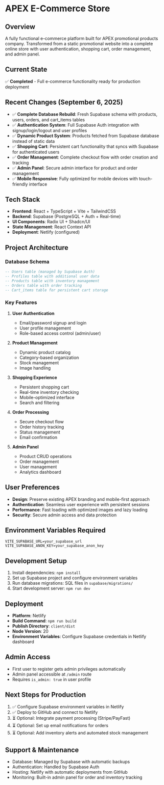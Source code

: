 # APEX E-Commerce Store

## Overview
A fully functional e-commerce platform built for APEX promotional products company. Transformed from a static promotional website into a complete online store with user authentication, shopping cart, order management, and admin panel.

## Current State
✅ **Completed** - Full e-commerce functionality ready for production deployment

## Recent Changes (September 6, 2025)
- ✅ **Complete Database Rebuild**: Fresh Supabase schema with products, users, orders, and cart_items tables
- ✅ **Authentication System**: Full Supabase Auth integration with signup/login/logout and user profiles
- ✅ **Dynamic Product System**: Products fetched from Supabase database instead of static data
- ✅ **Shopping Cart**: Persistent cart functionality that syncs with Supabase for authenticated users
- ✅ **Order Management**: Complete checkout flow with order creation and tracking
- ✅ **Admin Panel**: Secure admin interface for product and order management
- ✅ **Mobile Responsive**: Fully optimized for mobile devices with touch-friendly interface

## Tech Stack
- **Frontend**: React + TypeScript + Vite + TailwindCSS
- **Backend**: Supabase (PostgreSQL + Auth + Real-time)
- **UI Components**: Radix UI + Shadcn/UI
- **State Management**: React Context API
- **Deployment**: Netlify (configured)

## Project Architecture

### Database Schema
```sql
-- Users table (managed by Supabase Auth)
-- Profiles table with additional user data
-- Products table with inventory management
-- Orders table with order tracking
-- Cart_items table for persistent cart storage
```

### Key Features
1. **User Authentication**
   - Email/password signup and login
   - User profile management
   - Role-based access control (admin/user)

2. **Product Management**
   - Dynamic product catalog
   - Category-based organization
   - Stock management
   - Image handling

3. **Shopping Experience**
   - Persistent shopping cart
   - Real-time inventory checking
   - Mobile-optimized interface
   - Search and filtering

4. **Order Processing**
   - Secure checkout flow
   - Order history tracking
   - Status management
   - Email confirmation

5. **Admin Panel**
   - Product CRUD operations
   - Order management
   - User management
   - Analytics dashboard

## User Preferences
- **Design**: Preserve existing APEX branding and mobile-first approach
- **Authentication**: Seamless user experience with persistent sessions
- **Performance**: Fast loading with optimized images and lazy loading
- **Security**: Secure admin access and data protection

## Environment Variables Required
```
VITE_SUPABASE_URL=your_supabase_url
VITE_SUPABASE_ANON_KEY=your_supabase_anon_key
```

## Development Setup
1. Install dependencies: `npm install`
2. Set up Supabase project and configure environment variables
3. Run database migrations: SQL files in `supabase/migrations/`
4. Start development server: `npm run dev`

## Deployment
- **Platform**: Netlify
- **Build Command**: `npm run build`
- **Publish Directory**: `client/dist`
- **Node Version**: 20
- **Environment Variables**: Configure Supabase credentials in Netlify dashboard

## Admin Access
- First user to register gets admin privileges automatically
- Admin panel accessible at `/admin` route
- Requires `is_admin: true` in user profile

## Next Steps for Production
1. ✅ Configure Supabase environment variables in Netlify
2. ✅ Deploy to GitHub and connect to Netlify
3. ⏳ Optional: Integrate payment processing (Stripe/PayFast)
4. ⏳ Optional: Set up email notifications for orders
5. ⏳ Optional: Add inventory alerts and automated stock management

## Support & Maintenance
- Database: Managed by Supabase with automatic backups
- Authentication: Handled by Supabase Auth
- Hosting: Netlify with automatic deployments from GitHub
- Monitoring: Built-in admin panel for order and inventory tracking